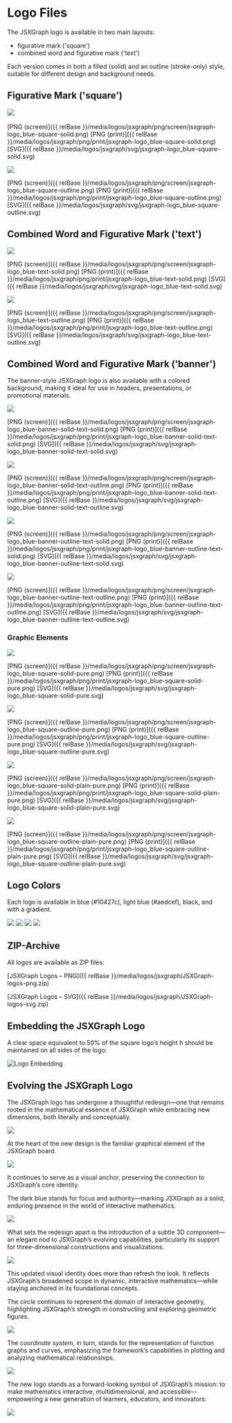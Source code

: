 # Logo Files
The JSXGraph logo is available in two main layouts: 
- figurative mark ('square') 
- combined word and figurative mark ('text')

Each version comes in both a filled (solid) and an outline (stroke-only) style, suitable for different design and background needs.

## Figurative Mark ('square')

<img src="{{ relBase }}/media/logos/jsxgraph/png/screen/jsxgraph-logo_blue-square-solid.png" class="w-10 w-10-over-lg">&nbsp;&nbsp;&nbsp;&nbsp;&nbsp;

[PNG (screen)]({{ relBase }}/media/logos/jsxgraph/png/screen/jsxgraph-logo_blue-square-solid.png)
[PNG (print)]({{ relBase }}/media/logos/jsxgraph/png/print/jsxgraph-logo_blue-square-solid.png)
[SVG]({{ relBase }}/media/logos/jsxgraph/svg/jsxgraph-logo_blue-square-solid.svg)

<img src="{{ relBase }}/media/logos/jsxgraph/png/screen/jsxgraph-logo_blue-square-outline.png" class="w-10 w-10-over-lg">

[PNG (screen)]({{ relBase }}/media/logos/jsxgraph/png/screen/jsxgraph-logo_blue-square-outline.png)
[PNG (print)]({{ relBase }}/media/logos/jsxgraph/png/print/jsxgraph-logo_blue-square-outline.png)
[SVG]({{ relBase }}/media/logos/jsxgraph/svg/jsxgraph-logo_blue-square-outline.svg)

## Combined Word and Figurative Mark ('text')

<img src="{{ relBase }}/media/logos/jsxgraph/png/screen/jsxgraph-logo_blue-text-solid.png" class="w-30 w-25-over-lg">

[PNG (screen)]({{ relBase }}/media/logos/jsxgraph/png/screen/jsxgraph-logo_blue-text-solid.png)
[PNG (print)]({{ relBase }}/media/logos/jsxgraph/png/print/jsxgraph-logo_blue-text-solid.png)
[SVG]({{ relBase }}/media/logos/jsxgraph/svg/jsxgraph-logo_blue-text-solid.svg)

<img src="{{ relBase }}/media/logos/jsxgraph/png/screen/jsxgraph-logo_blue-text-outline.png" class="w-30 w-25-over-lg">

[PNG (screen)]({{ relBase }}/media/logos/jsxgraph/png/screen/jsxgraph-logo_blue-text-outline.png)
[PNG (print)]({{ relBase }}/media/logos/jsxgraph/png/print/jsxgraph-logo_blue-text-outline.png)
[SVG]({{ relBase }}/media/logos/jsxgraph/svg/jsxgraph-logo_blue-text-outline.svg)

## Combined Word and Figurative Mark ('banner')

The banner-style JSXGraph logo is also available with a colored background, making it ideal for use in headers, presentations, or promotional materials.  

<img src="{{ relBase }}/media/logos/jsxgraph/png/screen/jsxgraph-logo_blue-banner-solid-text-solid.png" class="w-30 w-25-over-lg">

[PNG (screen)]({{ relBase }}/media/logos/jsxgraph/png/screen/jsxgraph-logo_blue-banner-solid-text-solid.png)
[PNG (print)]({{ relBase }}/media/logos/jsxgraph/png/print/jsxgraph-logo_blue-banner-solid-text-solid.png)
[SVG]({{ relBase }}/media/logos/jsxgraph/svg/jsxgraph-logo_blue-banner-solid-text-solid.svg)

<img src="{{ relBase }}/media/logos/jsxgraph/png/screen/jsxgraph-logo_blue-banner-solid-text-outline.png" class="w-30 w-25-over-lg">

[PNG (screen)]({{ relBase }}/media/logos/jsxgraph/png/screen/jsxgraph-logo_blue-banner-solid-text-outline.png)
[PNG (print)]({{ relBase }}/media/logos/jsxgraph/png/print/jsxgraph-logo_blue-banner-solid-text-outline.png)
[SVG]({{ relBase }}/media/logos/jsxgraph/svg/jsxgraph-logo_blue-banner-solid-text-outline.svg)

<img src="{{ relBase }}/media/logos/jsxgraph/png/screen/jsxgraph-logo_blue-banner-outline-text-solid.png" class="w-30 w-25-over-lg">

[PNG (screen)]({{ relBase }}/media/logos/jsxgraph/png/screen/jsxgraph-logo_blue-banner-outline-text-solid.png)
[PNG (print)]({{ relBase }}/media/logos/jsxgraph/png/print/jsxgraph-logo_blue-banner-outline-text-solid.png)
[SVG]({{ relBase }}/media/logos/jsxgraph/svg/jsxgraph-logo_blue-banner-outline-text-solid.svg)  

<img src="{{ relBase }}/media/logos/jsxgraph/png/screen/jsxgraph-logo_blue-banner-outline-text-outline.png" class="w-30 w-25-over-lg">

[PNG (screen)]({{ relBase }}/media/logos/jsxgraph/png/screen/jsxgraph-logo_blue-banner-outline-text-outline.png)
[PNG (print)]({{ relBase }}/media/logos/jsxgraph/png/print/jsxgraph-logo_blue-banner-outline-text-outline.png)
[SVG]({{ relBase }}/media/logos/jsxgraph/svg/jsxgraph-logo_blue-banner-outline-text-outline.svg)

### Graphic Elements

<img src="{{ relBase }}/media/logos/jsxgraph/png/screen/jsxgraph-logo_blue-square-solid-pure.png" class="w-10 w-10-over-lg">

[PNG (screen)]({{ relBase }}/media/logos/jsxgraph/png/screen/jsxgraph-logo_blue-square-solid-pure.png)
[PNG (print)]({{ relBase }}/media/logos/jsxgraph/png/print/jsxgraph-logo_blue-square-solid-pure.png)
[SVG]({{ relBase }}/media/logos/jsxgraph/svg/jsxgraph-logo_blue-square-solid-pure.svg)

<img src="{{ relBase }}/media/logos/jsxgraph/png/screen/jsxgraph-logo_blue-square-outline-pure.png" class="w-10 w-10-over-lg">

[PNG (screen)]({{ relBase }}/media/logos/jsxgraph/png/screen/jsxgraph-logo_blue-square-outline-pure.png)
[PNG (print)]({{ relBase }}/media/logos/jsxgraph/png/print/jsxgraph-logo_blue-square-outline-pure.png)
[SVG]({{ relBase }}/media/logos/jsxgraph/svg/jsxgraph-logo_blue-square-outline-pure.svg)

<img src="{{ relBase }}/media/logos/jsxgraph/png/screen/jsxgraph-logo_blue-square-solid-plain-pure.png" class="w-10 w-10-over-lg">

[PNG (screen)]({{ relBase }}/media/logos/jsxgraph/png/screen/jsxgraph-logo_blue-square-solid-plain-pure.png)
[PNG (print)]({{ relBase }}/media/logos/jsxgraph/png/print/jsxgraph-logo_blue-square-solid-plain-pure.png)
[SVG]({{ relBase }}/media/logos/jsxgraph/svg/jsxgraph-logo_blue-square-solid-plain-pure.svg)

<img src="{{ relBase }}/media/logos/jsxgraph/png/screen/jsxgraph-logo_blue-square-outline-plain-pure.png" class="w-10 w-10-over-lg">

[PNG (screen)]({{ relBase }}/media/logos/jsxgraph/png/screen/jsxgraph-logo_blue-square-outline-plain-pure.png)
[PNG (print)]({{ relBase }}/media/logos/jsxgraph/png/print/jsxgraph-logo_blue-square-outline-plain-pure.png)
[SVG]({{ relBase }}/media/logos/jsxgraph/svg/jsxgraph-logo_blue-square-outline-plain-pure.svg)

## Logo Colors
Each logo is available in blue (#10427c), light blue (#aedcef), black, and with a gradient.

<img src="{{ relBase }}/media/logos/jsxgraph/png/screen/jsxgraph-logo_blue-square-solid.png" class="w-10 w-10-over-lg">
<img src="{{ relBase }}/media/logos/jsxgraph/png/screen/jsxgraph-logo_light-square-solid.png" class="w-10 w-10-over-lg">

<img src="{{ relBase }}/media/logos/jsxgraph/png/screen/jsxgraph-logo_black-square-solid.png" class="w-10 w-10-over-lg">
<img src="{{ relBase }}/media/logos/jsxgraph/png/screen/jsxgraph-logo_gradient-square-solid.png" class="w-10 w-10-over-lg">

## ZIP-Archive

All logos are available as ZIP files:

[JSXGraph Logos – PNG]({{ relBase }}/media/logos/jsxgraph/JSXGraph-logos-png.zip)

[JSXGraph Logos – SVG]({{ relBase }}/media/logos/jsxgraph/JSXGraph-logos-svg.zip)

## Embedding the JSXGraph Logo
A clear space equivalent to 50% of the square logo’s height h  should be maintained on all sides of the logo:

<img alt="Logo Embedding" src="{{ relBase }}/media/logos/jsxgraph/jsxgraph-logo-dist.png" class="w-70 w-60-over-sm w-50-over-md">


## Evolving the JSXGraph Logo 

The JSXGraph logo has undergone a thoughtful redesign—one that remains rooted in the mathematical essence of JSXGraph while embracing new dimensions, both literally and conceptually.

<img src="{{ relBase }}/media/logos/jsxgraph/parts/jsxgraph-logo_old.png" class="w-15 w-10-over-lg">

At the heart of the new design is the familiar graphical element of the JSXGraph board. 

<img src="{{ relBase }}/media/logos/jsxgraph/parts/jsxgraph-logo_old-board.png" class="w-15 w-10-over-lg">

It continues to serve as a visual anchor, preserving the connection to JSXGraph’s core identity.

The dark blue stands for focus and authority—marking JSXGraph as a solid, enduring presence in the world of interactive mathematics.

<img src="{{ relBase }}/media/logos/jsxgraph/parts/jsxgraph-logo_square-board.png" class="w-15 w-10-over-lg">

What sets the redesign apart is the introduction of a subtle 3D component—an elegant nod to JSXGraph’s evolving capabilities, particularly its support for three-dimensional constructions and visualizations.

<img src="{{ relBase }}/media/logos/jsxgraph/parts/jsxgraph-logo_square-3d-view.png" class="w-15 w-10-over-lg">

This updated visual identity does more than refresh the look. It reflects JSXGraph’s broadened scope in dynamic, interactive mathematics—while staying anchored in its foundational concepts. 

The _circle_ continues to represent the domain of interactive geometry, highlighting JSXGraph’s strength in constructing and exploring geometric figures. 

<img src="{{ relBase }}/media/logos/jsxgraph/parts/jsxgraph-logo_square-geometry.png" class="w-15 w-10-over-lg">

The _coordinate system_, in turn, stands for the representation of function graphs and curves, emphasizing the framework’s capabilities in plotting and analyzing mathematical relationships.

<img src="{{ relBase }}/media/logos/jsxgraph/parts/jsxgraph-logo_square-functiongraph.png" class="w-15 w-10-over-lg">

The new logo stands as a forward-looking symbol of JSXGraph’s mission: to make mathematics interactive, multidimensional, and accessible—empowering a new generation of learners, educators, and innovators:

<img src="{{ relBase }}/media/logos/jsxgraph/parts/jsxgraph-logo_square-solid.png" class="w-15 w-10-over-lg">
